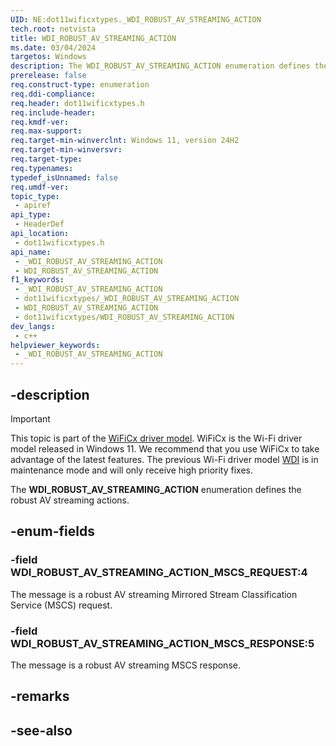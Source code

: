 ```yaml
---
UID: NE:dot11wificxtypes._WDI_ROBUST_AV_STREAMING_ACTION
tech.root: netvista
title: WDI_ROBUST_AV_STREAMING_ACTION
ms.date: 03/04/2024
targetos: Windows
description: The WDI_ROBUST_AV_STREAMING_ACTION enumeration defines the robust AV streaming actions.
prerelease: false
req.construct-type: enumeration
req.ddi-compliance: 
req.header: dot11wificxtypes.h
req.include-header: 
req.kmdf-ver: 
req.max-support: 
req.target-min-winverclnt: Windows 11, version 24H2
req.target-min-winversvr: 
req.target-type: 
req.typenames: 
typedef_isUnnamed: false
req.umdf-ver: 
topic_type:
 - apiref
api_type:
 - HeaderDef
api_location:
 - dot11wificxtypes.h
api_name:
 - _WDI_ROBUST_AV_STREAMING_ACTION
 - WDI_ROBUST_AV_STREAMING_ACTION
f1_keywords:
 - _WDI_ROBUST_AV_STREAMING_ACTION
 - dot11wificxtypes/_WDI_ROBUST_AV_STREAMING_ACTION
 - WDI_ROBUST_AV_STREAMING_ACTION
 - dot11wificxtypes/WDI_ROBUST_AV_STREAMING_ACTION
dev_langs:
 - c++
helpviewer_keywords:
 - _WDI_ROBUST_AV_STREAMING_ACTION
---
```


## -description

> [!IMPORTANT]
> This topic is part of the [WiFiCx driver model](/windows-hardware/drivers/netcx/wifi-wdf-class-extension-wificx). WiFiCx is the Wi-Fi driver model released in Windows 11. We recommend that you use WiFiCx to take advantage of the latest  features. The previous Wi-Fi driver model [WDI](/windows-hardware/drivers/network/wdi-miniport-driver-design-guide) is in maintenance mode and will only receive high priority fixes.

The **WDI_ROBUST_AV_STREAMING_ACTION** enumeration defines the robust AV streaming actions.

## -enum-fields

### -field WDI_ROBUST_AV_STREAMING_ACTION_MSCS_REQUEST:4

The message is a robust AV streaming Mirrored Stream Classification Service (MSCS) request. 

### -field WDI_ROBUST_AV_STREAMING_ACTION_MSCS_RESPONSE:5

The message is a robust AV streaming MSCS response.

## -remarks

## -see-also

